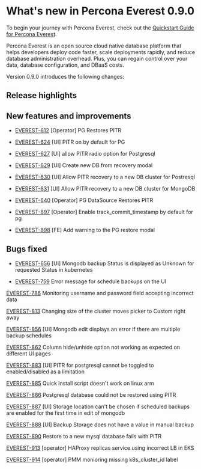 # What's new in Percona Everest 0.9.0

To begin your journey with Percona Everest, check out the [Quickstart Guide for Percona Everest](../quickstart-guide/quick-install.md).

Percona Everest is an open source cloud native database platform that helps developers deploy code faster, scale deployments rapidly, and reduce database administration overhead. Plus, you can regain control over your data, database configuration, and DBaaS costs.

Version 0.9.0 introduces the following changes:


## Release highlights



## New features and improvements

- [EVEREST-612](https://perconadev.atlassian.net/browse/EVEREST-612) \[Operator\] PG Restores PITR

- [EVEREST-624](https://perconadev.atlassian.net/browse/EVEREST-624) \[UI\] PITR on by default for PG

- [EVEREST-627](https://perconadev.atlassian.net/browse/EVEREST-627) \[UI\] allow PITR radio option for Postgresql

- [EVEREST-629](https://perconadev.atlassian.net/browse/EVEREST-629) \[UI\] Create new DB from recovery modal

- [EVEREST-630](https://perconadev.atlassian.net/browse/EVEREST-630) \[UI\] Allow PITR recovery to a new DB cluster for Postresql

- [EVEREST-631](https://perconadev.atlassian.net/browse/EVEREST-631) \[UI\] Allow PITR recovery to a new DB cluster for MongoDB

- [EVEREST-640](https://perconadev.atlassian.net/browse/EVEREST-640) \[Operator\] PG DataSource Restores PITR

- [EVEREST-897](https://perconadev.atlassian.net/browse/EVEREST-897) \[Operator\] Enable track\_commit\_timestamp by default for pg

- [EVEREST-898](https://perconadev.atlassian.net/browse/EVEREST-898) \[FE\] Add warning to the PG restore modal  


## Bugs fixed


- [EVEREST-656](https://perconadev.atlassian.net/browse/EVEREST-656) \[UI\] Mongodb backup Status is displayed as Unknown for requested Status in kubernetes

- [EVEREST-759](https://perconadev.atlassian.net/browse/EVEREST-759) Error message for schedule backups on the UI 

[EVEREST-786](https://perconadev.atlassian.net/browse/EVEREST-786) Monitoring username and password field accepting incorrect data

[EVEREST-813](https://perconadev.atlassian.net/browse/EVEREST-813) Changing size of the cluster moves picker to Custom right away

[EVEREST-856](https://perconadev.atlassian.net/browse/EVEREST-856) \[UI\] Mongodb edit displays an error if there are multiple backup schedules

[EVEREST-862](https://perconadev.atlassian.net/browse/EVEREST-862) Column hide/unhide option not working as expected on different UI pages

[EVEREST-883](https://perconadev.atlassian.net/browse/EVEREST-883) \[UI\] PITR for postgresql cannot be toggled to enabled/disabled as a limitation

[EVEREST-885](https://perconadev.atlassian.net/browse/EVEREST-885) Quick install script doesn't work on linux arm

[EVEREST-886](https://perconadev.atlassian.net/browse/EVEREST-886) Postgresql database could not be restored using PITR

[EVEREST-887](https://perconadev.atlassian.net/browse/EVEREST-887) \[UI\] Storage location can't be chosen if scheduled backups are enabled for the first time in edit of mongodb

[EVEREST-888](https://perconadev.atlassian.net/browse/EVEREST-888) \[UI\] Backup Storage does not have a value in manual backup

[EVEREST-890](https://perconadev.atlassian.net/browse/EVEREST-890) Restore to a new mysql database fails with PITR

[EVEREST-913](https://perconadev.atlassian.net/browse/EVEREST-913) \[operator\] HAProxy replicas service using incorrect LB in EKS

[EVEREST-914](https://perconadev.atlassian.net/browse/EVEREST-914) \[operator\] PMM monioring missing k8s\_cluster\_id label







